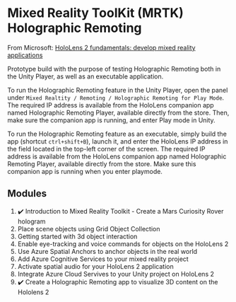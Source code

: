 # Mixed Reality ToolKit (MRTK) Holographic Remoting

From Microsoft: [HoloLens 2 fundamentals: develop mixed reality applications](https://docs.microsoft.com/en-us/learn/paths/beginner-hololens-2-tutorials/)

Prototype build with the purpose of testing Holographic Remoting both in the Unity Player, as well as an executable application.

To run the Holographic Remoting feature in the Unity Player, open the panel under `Mixed Realtity / Remoting / Holographic Remoting for Play Mode`. The required IP address is available from the HoloLens companion app named Holographic Remoting Player, available directly from the store. Then, make sure the companion app is running, and enter Play mode in Unity.

To run the Holographic Remoting feature as an executable, simply build the app (shortcut `ctrl+shift+B`), launch it, and enter the HoloLens IP address in the field located in the top-left corner of the screen. The required IP address is available from the HoloLens companion app named Holographic Remoting Player, available directly from the store. Make sure this companion app is running when you enter playmode.

## Modules

 1. ✔️ Introduction to Mixed Reality Toolkit - Create a Mars Curiosity Rover hologram
 2. Place scene objects using Grid Object Collection
 3. Getting started with 3d object interaction
 4. Enable eye-tracking and voice commands for objects on the HoloLens 2
 5. Use Azure Spatial Anchors to anchor objects in the real world
 6. Add Azure Cognitive Services to your mixed reality project
 7. Activate spatial audio for your HoloLens 2 application
 8. Integrate Azure Cloud Servives to your Unity project on HoloLens 2
 9. ✔️ Create a Holographic Remoting app to visualize 3D content on the Hololens 2
